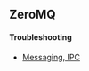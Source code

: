 ## ZeroMQ
#### Troubleshooting
- [Messaging, IPC](https://stackoverflow.com/questions/5060508/cant-get-zeromq-python-bindings-to-receive-messages-over-ipc)
